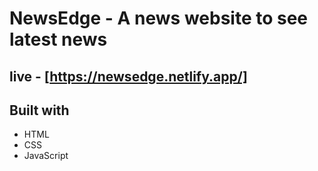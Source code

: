 # NewsEdge - A news website to see latest news
## live - [https://newsedge.netlify.app/]
## Built with
- HTML
- CSS
- JavaScript
